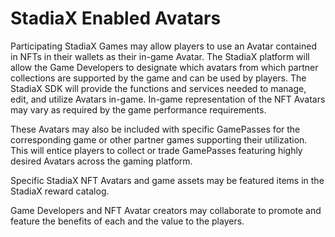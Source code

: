 # StadiaX Enabled Avatars

Participating StadiaX Games may allow players to use an Avatar contained in NFTs in their wallets as their in-game Avatar. The StadiaX platform will allow the Game Developers to designate which avatars from which partner collections are supported by the game and can be used by players. The StadiaX SDK will provide the functions and services needed to manage, edit, and utilize Avatars in-game. In-game representation of the NFT Avatars may vary as required by the game performance requirements.

These Avatars may also be included with specific GamePasses for the corresponding game or  other partner games supporting their utilization. This will entice players to collect or trade GamePasses featuring highly desired Avatars across the gaming platform.

Specific StadiaX NFT Avatars and game assets may be featured items in the StadiaX reward catalog.

Game Developers and NFT Avatar creators may collaborate to promote and feature the benefits of each and the value to the players.
